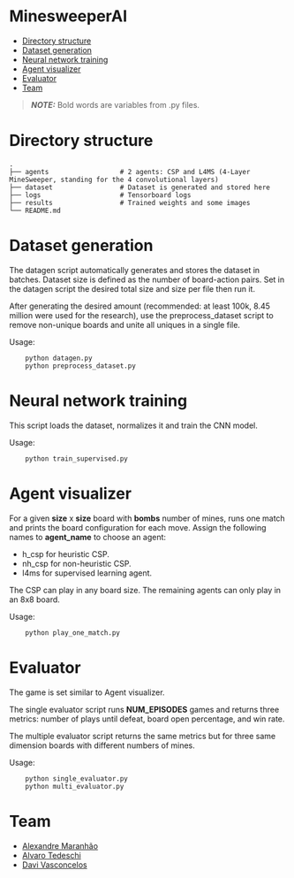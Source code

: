 # MinesweeperAI

- [Directory structure](#directory_structure)
- [Dataset generation](#dataset_generation)
- [Neural network training](#neural_network_training)
- [Agent visualizer](#agent_visualizer)
- [Evaluator](#evaluator)
- [Team](#team)


> **_NOTE:_** Bold words are variables from .py files.

# Directory structure
    .
    ├── agents                  # 2 agents: CSP and L4MS (4-Layer MineSweeper, standing for the 4 convolutional layers)
    ├── dataset                 # Dataset is generated and stored here
    ├── logs                    # Tensorboard logs
    ├── results                 # Trained weights and some images
    └── README.md

# Dataset generation

The datagen script automatically generates and stores the dataset in batches. Dataset size is defined as the number of board-action pairs. Set in the datagen script the desired total size and size per file then run it.

After generating the desired amount (recommended: at least 100k, 8.45 million were used for the research), use the preprocess_dataset script to remove non-unique boards and unite all uniques in a single file.

Usage:

        python datagen.py
        python preprocess_dataset.py

# Neural network training

This script loads the dataset, normalizes it and train the CNN model.

Usage:

        python train_supervised.py

# Agent visualizer

For a given **size** x **size** board with **bombs** number of mines, runs one match and prints the board configuration for each move. Assign the following names to **agent_name** to choose an agent:

- h_csp for heuristic CSP.
- nh_csp for non-heuristic CSP.
- l4ms for supervised learning agent.

The CSP can play in any board size. The remaining agents can only play in an 8x8 board.

Usage:

        python play_one_match.py

# Evaluator

The game is set similar to Agent visualizer.

The single evaluator script runs **NUM_EPISODES** games and returns three metrics: number of plays until defeat, board open percentage, and win rate.

The multiple evaluator script returns the same metrics but for three same dimension boards with different numbers of mines.

Usage:

        python single_evaluator.py
        python multi_evaluator.py

# Team

- [Alexandre Maranhão](https://github.com/alexandremr01)
- [Alvaro Tedeschi](https://github.com/atedesch1)
- [Davi Vasconcelos](https://github.com/vasconcelosdavi)
